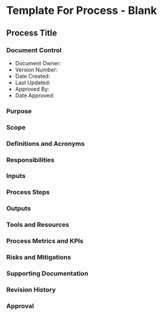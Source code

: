 # Template For Process - Blank

## Process Title


### Document Control
* Document Owner: 
* Version Number: 
* Date Created: 
* Last Updated: 
* Approved By: 
* Date Approved: 

### Purpose


### Scope


### Definitions and Acronyms


### Responsibilities


### Inputs


### Process Steps


### Outputs


### Tools and Resources


### Process Metrics and KPIs


### Risks and Mitigations


### Supporting Documentation


### Revision History


### Approval
